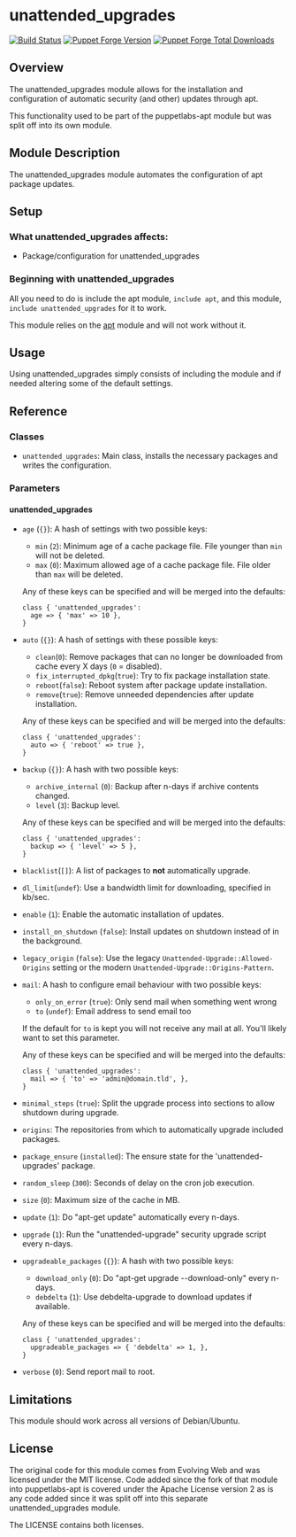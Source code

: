 # unattended\_upgrades

[![Build Status](https://travis-ci.org/puppet-community/puppet-unattended_upgrades.svg?branch=master)](https://travis-ci.org/puppet-community/puppet-unattended_upgrades)
[![Puppet Forge Version](http://img.shields.io/puppetforge/v/puppet/unattended_upgrades.svg)](https://forge.puppetlabs.com/puppet/unattended_upgrades)
[![Puppet Forge Total Downloads](https://img.shields.io/puppetforge/dt/puppet/unattended_upgrades.svg)](https://forge.puppetlabs.com/puppet/unattended_upgrades)

## Overview

The unattended\_upgrades module allows for the installation and configuration of automatic security (and other) updates through apt.

This functionality used to be part of the puppetlabs-apt module but was split off into its own module.

## Module Description

The unattended\_upgrades module automates the configuration of apt package updates.

## Setup

### What unattended\_upgrades affects:

* Package/configuration for unattended\_upgrades

### Beginning with unattended\_upgrades

All you need to do is include the apt module, `include apt`, and this module, `include unattended_upgrades` for it to work.

This module relies on the [apt](https://forge.puppetlabs.com/puppetlabs/apt) module and will not work without it.

## Usage

Using unattended\_upgrades simply consists of including the module and if needed altering some of the default settings.

## Reference

### Classes

* `unattended_upgrades`: Main class, installs the necessary packages and writes the configuration.

### Parameters

#### unattended\_upgrades

* `age` (`{}`): A hash of settings with two possible keys:
  * `min` (`2`): Minimum age of a cache package file. File younger than `min` will not be deleted.
  * `max` (`0`): Maximum allowed age of a cache package file. File older than `max` will be deleted.

  Any of these keys can be specified and will be merged into the defaults:
  ```puppet
  class { 'unattended_upgrades':
    age => { 'max' => 10 },
  }
  ```
* `auto` (`{}`): A hash of settings with these possible keys:
  * `clean`(`0`): Remove packages that can no longer be downloaded from cache every X days (`0` = disabled).
  * `fix_interrupted_dpkg`(`true`): Try to fix package installation state.
  * `reboot`(`false`): Reboot system after package update installation.
  * `remove`(`true`): Remove unneeded dependencies after update installation.

  Any of these keys can be specified and will be merged into the defaults:

  ```puppet
  class { 'unattended_upgrades':
    auto => { 'reboot' => true },
  }
  ```
* `backup` (`{}`): A hash with two possible keys:
  * `archive_internal` (`0`): Backup after n-days if archive contents changed.
  * `level` (`3`): Backup level.

  Any of these keys can be specified and will be merged into the defaults:
  ```puppet
  class { 'unattended_upgrades':
    backup => { 'level' => 5 },
  }
  ```
* `blacklist`(`[]`): A list of packages to **not** automatically upgrade.
* `dl_limit`(`undef`): Use a bandwidth limit for downloading, specified in kb/sec.
* `enable` (`1`): Enable the automatic installation of updates.
* `install_on_shutdown` (`false`): Install updates on shutdown instead of in the background.
* `legacy_origin` (`false`): Use the legacy `Unattended-Upgrade::Allowed-Origins` setting or the modern `Unattended-Upgrade::Origins-Pattern`.
* `mail`: A hash to configure email behaviour with two possible keys:
  * `only_on_error` (`true`): Only send mail when something went wrong
  * `to` (`undef`): Email address to send email too

  If the default for `to` is kept you will not receive any mail at all. You'll likely want to set this parameter.

  Any of these keys can be specified and will be merged into the defaults:
  ```puppet
  class { 'unattended_upgrades':
    mail => { 'to' => 'admin@domain.tld', },
  }
  ```
* `minimal_steps` (`true`): Split the upgrade process into sections to allow shutdown during upgrade.
* `origins`: The repositories from which to automatically upgrade included packages.
* `package_ensure` (`installed`): The ensure state for the 'unattended-upgrades' package.
* `random_sleep` (`300`): Seconds of delay on the cron job execution.
* `size` (`0`): Maximum size of the cache in MB.
* `update` (`1`): Do "apt-get update" automatically every n-days.
* `upgrade` (`1`): Run the "unattended-upgrade" security upgrade script every n-days.
* `upgradeable_packages` (`{}`): A hash with two possible keys:
  * `download_only` (`0`): Do "apt-get upgrade --download-only" every n-days.
  * `debdelta` (`1`): Use debdelta-upgrade to download updates if available.

  Any of these keys can be specified and will be merged into the defaults:
  ```puppet
  class { 'unattended_upgrades':
    upgradeable_packages => { 'debdelta' => 1, },
  }
  ```
* `verbose` (`0`): Send report mail to root.

## Limitations

This module should work across all versions of Debian/Ubuntu.

## License

The original code for this module comes from Evolving Web and was licensed under the MIT license. Code added since the fork of that module into puppetlabs-apt is covered under the Apache License version 2 as is any code added since it was split off into this separate unattended\_upgrades module.

The LICENSE contains both licenses.
